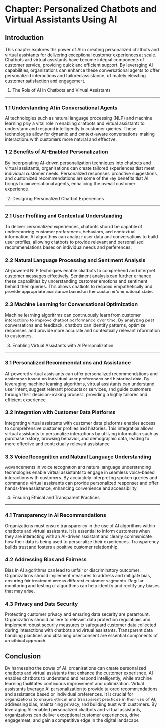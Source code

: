 Chapter: Personalized Chatbots and Virtual Assistants Using AI
==============================================================

Introduction
------------

This chapter explores the power of AI in creating personalized chatbots and virtual assistants for delivering exceptional customer experiences at scale. Chatbots and virtual assistants have become integral components of customer service, providing quick and efficient support. By leveraging AI capabilities, organizations can enhance these conversational agents to offer personalized interactions and tailored assistance, ultimately elevating customer satisfaction and engagement.

1. The Role of AI in Chatbots and Virtual Assistants
----------------------------------------------------

### 1.1 Understanding AI in Conversational Agents

AI technologies such as natural language processing (NLP) and machine learning play a vital role in enabling chatbots and virtual assistants to understand and respond intelligently to customer queries. These technologies allow for dynamic and context-aware conversations, making interactions with customers more natural and effective.

### 1.2 Benefits of AI-Enabled Personalization

By incorporating AI-driven personalization techniques into chatbots and virtual assistants, organizations can create tailored experiences that meet individual customer needs. Personalized responses, proactive suggestions, and customized recommendations are some of the key benefits that AI brings to conversational agents, enhancing the overall customer experience.

2. Designing Personalized Chatbot Experiences
---------------------------------------------

### 2.1 User Profiling and Contextual Understanding

To deliver personalized experiences, chatbots should be capable of understanding customer preferences, behaviors, and contextual information. AI algorithms can analyze user data and conversations to build user profiles, allowing chatbots to provide relevant and personalized recommendations based on individual needs and preferences.

### 2.2 Natural Language Processing and Sentiment Analysis

AI-powered NLP techniques enable chatbots to comprehend and interpret customer messages effectively. Sentiment analysis can further enhance these capabilities by understanding customer emotions and sentiment behind their queries. This allows chatbots to respond empathetically and provide appropriate assistance based on the customer's emotional state.

### 2.3 Machine Learning for Conversational Optimization

Machine learning algorithms can continuously learn from customer interactions to improve chatbot performance over time. By analyzing past conversations and feedback, chatbots can identify patterns, optimize responses, and provide more accurate and contextually relevant information to customers.

3. Enabling Virtual Assistants with AI Personalization
------------------------------------------------------

### 3.1 Personalized Recommendations and Assistance

AI-powered virtual assistants can offer personalized recommendations and assistance based on individual user preferences and historical data. By leveraging machine learning algorithms, virtual assistants can understand user intent, suggest relevant products or services, and guide customers through their decision-making process, providing a highly tailored and efficient experience.

### 3.2 Integration with Customer Data Platforms

Integrating virtual assistants with customer data platforms enables access to comprehensive customer profiles and histories. This integration allows virtual assistants to personalize interactions by utilizing information such as purchase history, browsing behavior, and demographic data, leading to more effective and contextually relevant assistance.

### 3.3 Voice Recognition and Natural Language Understanding

Advancements in voice recognition and natural language understanding technologies enable virtual assistants to engage in seamless voice-based interactions with customers. By accurately interpreting spoken queries and commands, virtual assistants can provide personalized responses and offer hands-free assistance, enhancing convenience and accessibility.

4. Ensuring Ethical and Transparent Practices
---------------------------------------------

### 4.1 Transparency in AI Recommendations

Organizations must ensure transparency in the use of AI algorithms within chatbots and virtual assistants. It is essential to inform customers when they are interacting with an AI-driven assistant and clearly communicate how their data is being used to personalize their experiences. Transparency builds trust and fosters a positive customer relationship.

### 4.2 Addressing Bias and Fairness

Bias in AI algorithms can lead to unfair or discriminatory outcomes. Organizations should implement measures to address and mitigate bias, ensuring fair treatment across different customer segments. Regular monitoring and testing of algorithms can help identify and rectify any biases that may arise.

### 4.3 Privacy and Data Security

Protecting customer privacy and ensuring data security are paramount. Organizations should adhere to relevant data protection regulations and implement robust security measures to safeguard customer data collected during interactions with chatbots and virtual assistants. Transparent data handling practices and obtaining user consent are essential components of an ethical approach.

Conclusion
----------

By harnessing the power of AI, organizations can create personalized chatbots and virtual assistants that enhance the customer experience. AI enables chatbots to understand and respond intelligently, while machine learning facilitates continuous improvement and optimization. Virtual assistants leverage AI personalization to provide tailored recommendations and assistance based on individual preferences. It is crucial for organizations to ensure ethical and transparent practices in their use of AI, addressing bias, maintaining privacy, and building trust with customers. By leveraging AI-enabled personalized chatbots and virtual assistants, organizations can deliver exceptional customer experiences, drive engagement, and gain a competitive edge in the digital landscape.
